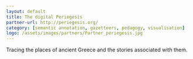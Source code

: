 ```yaml
---
layout: default
title: The digital Periegesis
partner-url: http://periegesis.org/
category: [semantic annotation, gazetteers, pedagogy, visualisation]
logo: /assets/images/partners/Partner_periegesis.jpg
---
```


Tracing the places of ancient Greece and the stories associated with them.

